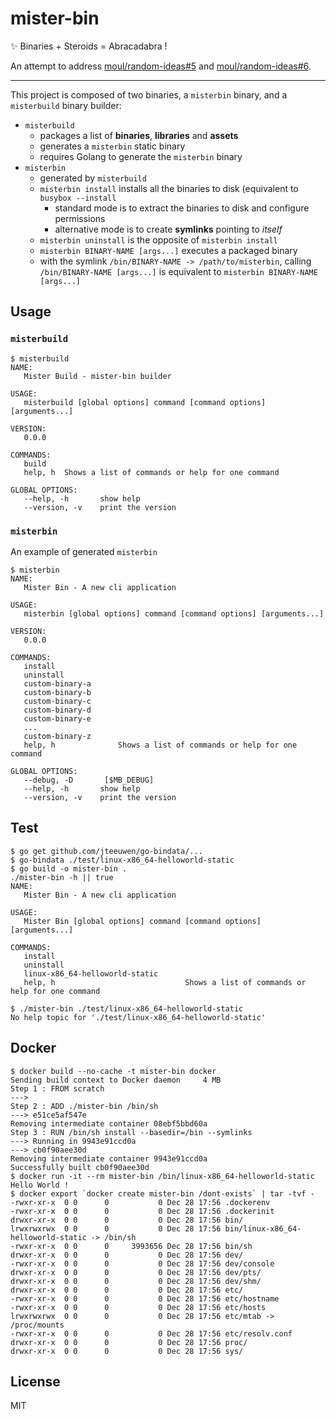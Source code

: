 # mister-bin
:sparkles: Binaries + Steroids = Abracadabra !

An attempt to address [moul/random-ideas#5](https://github.com/moul/random-ideas/issues/5) and [moul/random-ideas#6](https://github.com/moul/random-ideas/issues/6).

---

This project is composed of two binaries, a `misterbin` binary, and a `misterbuild` binary builder:

* `misterbuild`
   * packages a list of **binaries**, **libraries** and **assets**
   * generates a `misterbin` static binary
   * requires Golang to generate the `misterbin` binary
* `misterbin`
   * generated by `misterbuild`
   * `misterbin install` installs all the binaries to disk (equivalent to `busybox --install`
      * standard mode is to extract the binaries to disk and configure permissions
      * alternative mode is to create **symlinks** pointing to *itself*
   * `misterbin uninstall` is the opposite of `misterbin install`
   * `misterbin BINARY-NAME [args...]` executes a packaged binary
   * with the symlink `/bin/BINARY-NAME -> /path/to/misterbin`, calling `/bin/BINARY-NAME [args...]` is equivalent to `misterbin BINARY-NAME [args...]`

## Usage

### `misterbuild`

```console
$ misterbuild
NAME:
   Mister Build - mister-bin builder

USAGE:
   misterbuild [global options] command [command options] [arguments...]

VERSION:
   0.0.0

COMMANDS:
   build
   help, h	Shows a list of commands or help for one command

GLOBAL OPTIONS:
   --help, -h		show help
   --version, -v	print the version
```

### `misterbin`

An example of generated `misterbin`

```console
$ misterbin
NAME:
   Mister Bin - A new cli application

USAGE:
   misterbin [global options] command [command options] [arguments...]

VERSION:
   0.0.0

COMMANDS:
   install
   uninstall
   custom-binary-a
   custom-binary-b
   custom-binary-c
   custom-binary-d
   custom-binary-e
   ...
   custom-binary-z
   help, h				Shows a list of commands or help for one command

GLOBAL OPTIONS:
   --debug, -D		 [$MB_DEBUG]
   --help, -h		show help
   --version, -v	print the version
```

## Test

```console
$ go get github.com/jteeuwen/go-bindata/...
$ go-bindata ./test/linux-x86_64-helloworld-static
$ go build -o mister-bin .
./mister-bin -h || true
NAME:
   Mister Bin - A new cli application

USAGE:
   Mister Bin [global options] command [command options] [arguments...]

COMMANDS:
   install
   uninstall
   linux-x86_64-helloworld-static
   help, h                             Shows a list of commands or help for one command

$ ./mister-bin ./test/linux-x86_64-helloworld-static
No help topic for './test/linux-x86_64-helloworld-static'
```

## Docker

```console
$ docker build --no-cache -t mister-bin docker
Sending build context to Docker daemon     4 MB
Step 1 : FROM scratch
--->
Step 2 : ADD ./mister-bin /bin/sh
---> e51ce5af547e
Removing intermediate container 08ebf5bbd60a
Step 3 : RUN /bin/sh install --basedir=/bin --symlinks
---> Running in 9943e91ccd0a
---> cb0f90aee30d
Removing intermediate container 9943e91ccd0a
Successfully built cb0f90aee30d
$ docker run -it --rm mister-bin /bin/linux-x86_64-helloworld-static
Hello World !
$ docker export `docker create mister-bin /dont-exists` | tar -tvf -
-rwxr-xr-x  0 0      0           0 Dec 28 17:56 .dockerenv
-rwxr-xr-x  0 0      0           0 Dec 28 17:56 .dockerinit
drwxr-xr-x  0 0      0           0 Dec 28 17:56 bin/
lrwxrwxrwx  0 0      0           0 Dec 28 17:56 bin/linux-x86_64-helloworld-static -> /bin/sh
-rwxr-xr-x  0 0      0     3993656 Dec 28 17:56 bin/sh
drwxr-xr-x  0 0      0           0 Dec 28 17:56 dev/
-rwxr-xr-x  0 0      0           0 Dec 28 17:56 dev/console
drwxr-xr-x  0 0      0           0 Dec 28 17:56 dev/pts/
drwxr-xr-x  0 0      0           0 Dec 28 17:56 dev/shm/
drwxr-xr-x  0 0      0           0 Dec 28 17:56 etc/
-rwxr-xr-x  0 0      0           0 Dec 28 17:56 etc/hostname
-rwxr-xr-x  0 0      0           0 Dec 28 17:56 etc/hosts
lrwxrwxrwx  0 0      0           0 Dec 28 17:56 etc/mtab -> /proc/mounts
-rwxr-xr-x  0 0      0           0 Dec 28 17:56 etc/resolv.conf
drwxr-xr-x  0 0      0           0 Dec 28 17:56 proc/
drwxr-xr-x  0 0      0           0 Dec 28 17:56 sys/
```

## License

MIT
